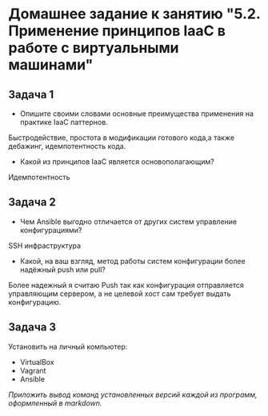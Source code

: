 # Домашнее задание к занятию "5.2. Применение принципов IaaC в работе с виртуальными машинами"

## Задача 1

- Опишите своими словами основные преимущества применения на практике IaaC паттернов.

Быстродействие, простота в модификации готового кода,а также дебажинг, идемпотентность кода.

- Какой из принципов IaaC является основополагающим?

Идемпотентность

## Задача 2

- Чем Ansible выгодно отличается от других систем управление конфигурациями?

SSH инфраструктура

- Какой, на ваш взгляд, метод работы систем конфигурации более надёжный push или pull?

Более надежный я считаю Push так как конфигурация отправляется управляющим сервером, а не целевой хост сам требует выдать конфигурацию.

## Задача 3

Установить на личный компьютер:

- VirtualBox
- Vagrant
- Ansible

*Приложить вывод команд установленных версий каждой из программ, оформленный в markdown.*
